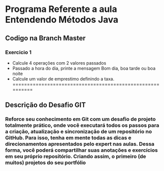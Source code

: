 # Programa Referente a aula Entendendo Métodos Java
## Codigo na Branch Master
### Exercicio 1
- Calcule 4 operações com 2 valores passados
- Passado a hora do dia, printe a mensagem Bom dia, boa tarde ou boa noite
- Calcule um valor de emprestimo definindo a taxa.
==========================================================
## Descrição do Desafio GIT
### Reforce seu conhecimento em Git com um desafio de projeto totalmente prático, onde você executará todos os passos para a criação, atualização e sincronização de um repositório no GitHub. Para isso, tenha em mente todas as dicas e direcionamentos apresentados pelo expert nas aulas. Dessa forma, você poderá compartilhar suas anotações e exercícios em seu próprio repositório. Criando assim, o primeiro (de muitos) projetos do seu portfólio 



